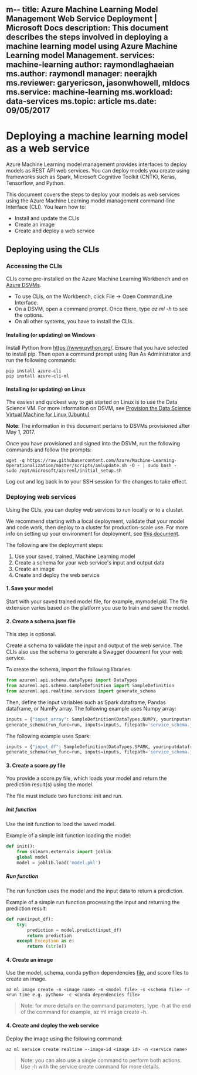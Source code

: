 m--
title: Azure Machine Learning Model Management Web Service Deployment | Microsoft Docs
description: This document describes the steps involved in deploying a machine learning model using Azure Machine Learning model Management.
services: machine-learning
author: raymondlaghaeian
ms.author: raymondl
manager: neerajkh
ms.reviewer: garyericson, jasonwhowell, mldocs
ms.service: machine-learning
ms.workload: data-services
ms.topic: article
ms.date: 09/05/2017
---

# Deploying a machine learning model as a web service

Azure Machine Learning model management provides interfaces to deploy models as REST API web services. You can deploy models you create using frameworks such as Spark, Microsoft Cognitive Toolkit (CNTK), Keras, Tensorflow, and Python. 

This document covers the steps to deploy your models as web services using the Azure Machine Learning model management command-line Interface (CLI). You learn how to:

- Install and update the CLIs
- Create an image
- Create and deploy a web service

## Deploying using the CLIs
### Accessing the CLIs

CLIs come pre-installed on the Azure Machine Learning Workbench and on [Azure DSVMs](https://docs.microsoft.com/en-us/azure/machine-learning/machine-learning-data-science-virtual-machine-overview).

- To use CLIs, on the Workbench, click File -> Open CommandLine Interface. 
- On a DSVM, open a command prompt. Once there, type _az ml -h_ to see the options. 
- On all other systems, you have to install the CLIs.

#### Installing (or updating) on Windows
Install Python from https://www.python.org/. Ensure that you have selected to install pip. Then open a command prompt using Run As Administrator and run the following commands:

```
pip install azure-cli
pip install azure-cli-ml
```

#### Installing (or updating) on Linux

The easiest and quickest way to get started on Linux is to use the Data Science VM. For more information on DSVM, see [Provision the Data Science Virtual Machine for Linux (Ubuntu)](https://docs.microsoft.com/en-us/azure/machine-learning/machine-learning-data-science-dsvm-ubuntu-intro)

**Note**: The information in this document pertains to DSVMs provisioned after May 1, 2017.

Once you have provisioned and signed into the DSVM, run the following commands and follow the prompts:
 
```
wget -q https://raw.githubusercontent.com/Azure/Machine-Learning-Operationalization/master/scripts/amlupdate.sh -O - | sudo bash -
sudo /opt/microsoft/azureml/initial_setup.sh
```
Log out and log back in to your SSH session for the changes to take effect.

### Deploying web services
Using the CLIs, you can deploy web services to run locally or to a cluster.

We recommend starting with a local deployment, validate that your model and code work, then deploy to a cluster for production-scale use. For more info on setting up your environment for deployment, see [this document](model-management-configuration.md). 

The following are the deployment steps:
1. Use your saved, trained, Machine Learning model
2. Create a schema for your web service's input and output data
3. Create an image
4. Create and deploy the web service

#### 1. Save your model
Start with your saved trained model file, for example, mymodel.pkl. The file extension varies based on the platform you use to train and save the model. 

#### 2. Create a schema.json file
This step is optional. 

Create a schema to validate the input and output of the web service. The CLIs also use the schema to generate a Swagger document for your web service.

To create the schema, import the following libraries:

```python
from azureml.api.schema.dataTypes import DataTypes
from azureml.api.schema.sampleDefinition import SampleDefinition
from azureml.api.realtime.services import generate_schema
```
Then, define the input variables such as Spark dataframe, Pandas dataframe, or NumPy array. The following example uses Numpy array:

```python
inputs = {"input_array": SampleDefinition(DataTypes.NUMPY, yourinputarray)}
generate_schema(run_func=run, inputs=inputs, filepath='service_schema.json')
```
The following example uses Spark:

```python
inputs = {"input_df": SampleDefinition(DataTypes.SPARK, yourinputdataframe)}
generate_schema(run_func=run, inputs=inputs, filepath='service_schema.json')
```

#### 3. Create a score.py file
You provide a score.py file, which loads your model and return the prediction result(s) using the model.

The file must include two functions: init and run.

##### Init function
Use the init function to load the saved model.

Example of a simple init function loading the model:

```python
def init():   
    from sklearn.externals import joblib
    global model
    model = joblib.load('model.pkl')
```

##### Run function
The run function uses the model and the input data to return a prediction.

Example of a simple run function processing the input and returning the prediction result:

```python
def run(input_df):
    try:
        prediction = model.predict(input_df)
        return prediction
    except Exception as e:
        return (str(e))
```

#### 4. Create an image 
Use the model, schema, conda python dependencies [file](https://github.com/conda/conda-env), and score files to create an image.

```
az ml image create -n <image name> -m <model file> -s <schema file> -r <run time e.g. python> -c <conda dependencies file>
```

>Note: for more details on the command parameters, type -h at the end of the command for example, az ml image create -h.

#### 4. Create and deploy the web service
Deploy the image using the following command:

```
az ml service create realtime --image-id <image id> -n <service name>
```

>Note: you can also use a single command to perform both actions. Use -h with the service create command for more details.


 
